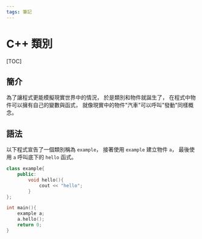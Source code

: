 ```yaml
---
tags: 筆記
---
```


# C++ 類別

[TOC]

## 簡介

為了讓程式更能模擬現實世界中的情況，
於是類別和物件就誕生了，
在程式中物件可以擁有自己的變數與函式，
就像現實中的物件"汽車"可以呼叫"發動"同樣概念。  

## 語法

以下程式宣告了一個類別稱為 `example`，
接著使用 `example` 建立物件 `a`，
最後使用 `a` 呼叫底下的 `hello` 函式。  

```cpp
class example{
    public:
        void hello(){
            cout << "hello";
        }
};

int main(){
    example a;
    a.hello();
    return 0;
}
```
